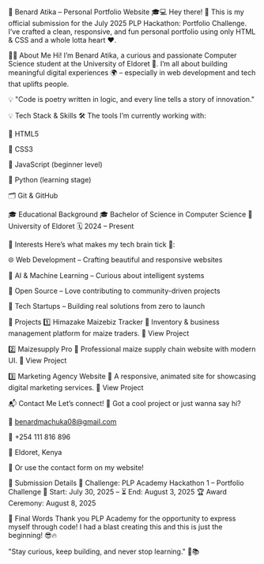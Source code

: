 🚀 Benard Atika – Personal Portfolio Website 🎓💻
Hey there! 👋
This is my official submission for the July 2025 PLP Hackathon: Portfolio Challenge.
I’ve crafted a clean, responsive, and fun personal portfolio using only HTML & CSS and a whole lotta heart ❤️.

👨‍💻 About Me
Hi! I’m Benard Atika, a curious and passionate Computer Science student at the University of Eldoret 🏫. I’m all about building meaningful digital experiences 🌍 – especially in web development and tech that uplifts people.

💡 "Code is poetry written in logic, and every line tells a story of innovation."

💡 Tech Stack & Skills
🛠️ The tools I’m currently working with:

🧱 HTML5

🎨 CSS3

🧠 JavaScript (beginner level)

🐍 Python (learning stage)

🗂️ Git & GitHub

🎓 Educational Background
🎓 Bachelor of Science in Computer Science
📍 University of Eldoret
🗓️ 2024 – Present

🎯 Interests
Here’s what makes my tech brain tick 🔧:

🌐 Web Development – Crafting beautiful and responsive websites

🤖 AI & Machine Learning – Curious about intelligent systems

🧩 Open Source – Love contributing to community-driven projects

🚀 Tech Startups – Building real solutions from zero to launch

🌟 Projects
1️⃣ Himazake Maizebiz Tracker 🌽
Inventory & business management platform for maize traders.
🔗 View Project

2️⃣ Maizesupply Pro 🌾
Professional maize supply chain website with modern UI.
🔗 View Project

3️⃣ Marketing Agency Website 🚀
A responsive, animated site for showcasing digital marketing services.
🔗 View Project

📬 Contact Me
Let’s connect! 🤝
Got a cool project or just wanna say hi?

📧 benardmachuka08@gmail.com

📱 +254 111 816 896

📍 Eldoret, Kenya

💬 Or use the contact form on my website!

📝 Submission Details
🔧 Challenge: PLP Academy Hackathon 1 – Portfolio Challenge
📅 Start: July 30, 2025 – ⏳ End: August 3, 2025
🏆 Award Ceremony: August 8, 2025

🙌 Final Words
Thank you PLP Academy for the opportunity to express myself through code!
I had a blast creating this and this is just the beginning! 😎🔥

"Stay curious, keep building, and never stop learning." 🚧📚

